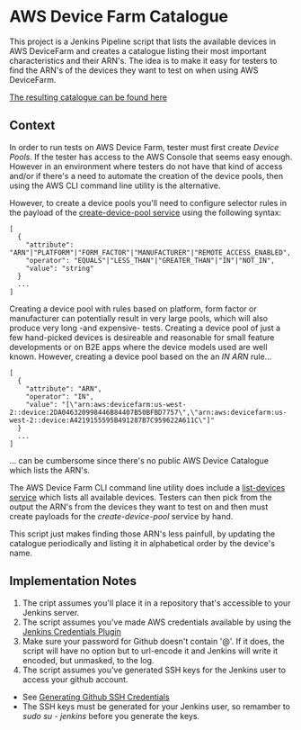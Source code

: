 # AWS Device Farm Catalogue

This project is a Jenkins Pipeline script that lists the available devices in AWS DeviceFarm and creates a catalogue listing their most important characteristics and their ARN's. The idea is to make it easy for testers to find the ARN's of the devices they want to test on when using AWS DeviceFarm.

[The resulting catalogue can be found here](./catalogue-table.md)

## Context

In order to run tests on AWS Device Farm, tester must first create *Device Pools*. If the tester has access to the AWS Console that seems easy enough. However in an environment where testers do not have that kind of access and/or if there's a need to automate the creation of the device pools, then using the AWS CLI command line utility is the alternative.

However, to create a device pools you'll need to configure selector rules in the payload of the [create-device-pool service](http://docs.aws.amazon.com/cli/latest/reference/devicefarm/create-device-pool.html) using the following syntax:

```
[
  {
    "attribute": "ARN"|"PLATFORM"|"FORM_FACTOR"|"MANUFACTURER"|"REMOTE_ACCESS_ENABLED",
    "operator": "EQUALS"|"LESS_THAN"|"GREATER_THAN"|"IN"|"NOT_IN",
    "value": "string"
  }
  ...
]
```

Creating a device pool with rules based on platform, form factor or manufacturer can potentially result in very large pools, which will also produce very long -and expensive- tests. Creating a device pool of just a few hand-picked devices is desireable and reasonable for small feature developments or on B2E apps where the device models used are well known. However, creating a device pool based on the an *IN ARN* rule...

```
[
  {
    "attribute": "ARN",
    "operator": "IN",
    "value": "[\"arn:aws:devicefarm:us-west-2::device:2DA046320998446B84407B50BFBD7757\",\"arn:aws:devicefarm:us-west-2::device:A4219155595B491287B7C959622A611C\"]"
  }
  ...
]
```

... can be cumbersome since there's no public AWS Device Catalogue which lists the ARN's.

The AWS Device Farm CLI command line utility does include a [list-devices service](http://docs.aws.amazon.com/cli/latest/reference/devicefarm/list-devices.html) which lists all available devices. Testers can then pick from the output the ARN's from the devices they want to test on and then must create payloads for the *create-device-pool* service by hand.

This script just makes finding those ARN's less painfull, by updating the catalogue periodically and listing it in alphabetical order by the device's name.

## Implementation Notes

1. The cript assumes you'll place it in a repository that's accessible to your Jenkins server.
2. The script assumes you've made AWS credentials available by using the [Jenkins Credentials Plugin](https://wiki.jenkins-ci.org/display/JENKINS/Credentials+Plugin)
3. Make sure your password for Github doesn't contain '@'. If it does, the script will have no option but to url-encode it and Jenkins will write it encoded, but unmasked, to the log.
4. The script assumes you've generated SSH keys for the Jenkins user to access your github account.

* See [Generating Github SSH Credentials](https://help.github.com/articles/generating-an-ssh-key/)
* The SSH keys must be generated for your Jenkins user, so remamber to *sudo su - jenkins* before you generate the keys.
